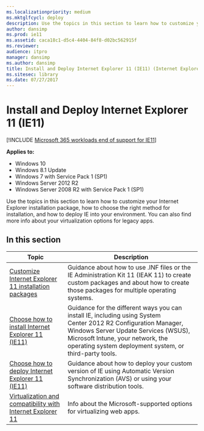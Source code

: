 ```yaml
---
ms.localizationpriority: medium
ms.mktglfcycl: deploy
description: Use the topics in this section to learn how to customize your Internet Explorer installation package, how to choose the right method for installation, and how to deploy IE into your environment.
author: dansimp
ms.prod: ie11
ms.assetid: caca18c1-d5c4-4404-84f8-d02bc562915f
ms.reviewer: 
audience: itpro
manager: dansimp
ms.author: dansimp
title: Install and Deploy Internet Explorer 11 (IE11) (Internet Explorer 11 for IT Pros)
ms.sitesec: library
ms.date: 07/27/2017
---
```



# Install and Deploy Internet Explorer 11 (IE11)

[!INCLUDE [Microsoft 365 workloads end of support for IE11](../includes/microsoft-365-ie-end-of-support.md)]


**Applies to:**

-   Windows 10
-   Windows 8.1 Update
-   Windows 7 with Service Pack 1 (SP1)
-   Windows Server 2012 R2
-   Windows Server 2008 R2 with Service Pack 1 (SP1)

Use the topics in this section to learn how to customize your Internet Explorer installation package, how to choose the right method for installation, and how to deploy IE into your environment. You can also find more info about your virtualization options for legacy apps.

## In this section

|Topic |Description |
|------|------------|
|[Customize Internet Explorer 11 installation packages](customize-ie11-install-packages.md) |Guidance about how to use .INF files or the IE Administration Kit 11 (IEAK 11) to create custom packages and about how to create those packages for multiple operating systems. |
|[Choose how to install Internet Explorer 11 (IE11)](choose-how-to-install-ie11.md) |Guidance for the different ways you can install IE, including using System Center 2012 R2 Configuration Manager, Windows Server Update Services (WSUS), Microsoft Intune, your network, the operating system deployment system, or third-party tools. |
|[Choose how to deploy Internet Explorer 11 (IE11)](choose-how-to-deploy-ie11.md) |Guidance about how to deploy your custom version of IE using Automatic Version Synchronization (AVS) or using your software distribution tools. |
|[Virtualization and compatibility with Internet Explorer 11](virtualization-and-compatibility-with-ie11.md) |Info about the Microsoft-supported options for virtualizing web apps. |
 

 

 



